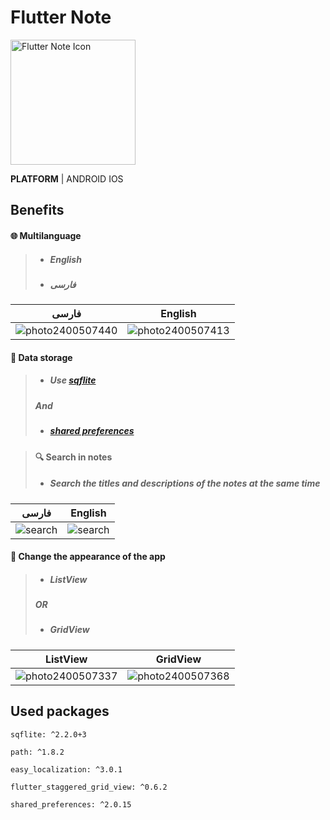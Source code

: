 # Flutter Note
<img src="https://user-images.githubusercontent.com/90050699/205501079-5dd13894-5697-46cd-a192-d55d3a995d0e.png" alt="Flutter Note Icon" width="200" height="200" />

**PLATFORM** | ANDROID IOS

## Benefits
#### 🌐 Multilanguage
>- #####  English
>- #####  فارسی


فارسی             |  English
:-------------------------:|:-------------------------:
![photo2400507440](https://user-images.githubusercontent.com/90050699/207808310-15bc7db8-ea50-41bc-8f42-0add38efb17d.jpg) | ![photo2400507413](https://user-images.githubusercontent.com/90050699/207808578-208c1e07-48a6-4f1f-9a79-f2d7dda89b39.jpg)

#### 💾 Data storage 
>- ##### Use [sqflite](https://pub.dev/packages/sqflite)
> ##### And
>- ##### [shared preferences](https://pub.dev/packages/shared_preferences)

###

>#### 🔍 Search in notes
>- ##### Search the titles and descriptions of the notes at the same time

فارسی             |  English
:-------------------------:|:-------------------------:
<img src="https://user-images.githubusercontent.com/90050699/207805216-94e6fdbe-5099-4cc0-9647-29554f7f17eb.jpg" alt="search" />  |  <img src="https://user-images.githubusercontent.com/90050699/207806445-615d618f-7daf-4b62-ad03-28a6cd101c27.jpg" alt="search" />





#### 📱 Change the appearance of the app 
>- ##### ListView
> ##### OR
>- ##### GridView


ListView             |  GridView
:-------------------------:|:-------------------------:
![photo2400507337](https://user-images.githubusercontent.com/90050699/207809618-55f9f334-d9ce-4a0a-9d13-02008a743bc2.jpg) |![photo2400507368](https://user-images.githubusercontent.com/90050699/207809652-40ab8275-6d25-4ce2-8de7-2814e365559c.jpg)


## Used packages
```
sqflite: ^2.2.0+3
```
```
path: ^1.8.2
```
```
easy_localization: ^3.0.1
```
```
flutter_staggered_grid_view: ^0.6.2
```
```
shared_preferences: ^2.0.15
```
